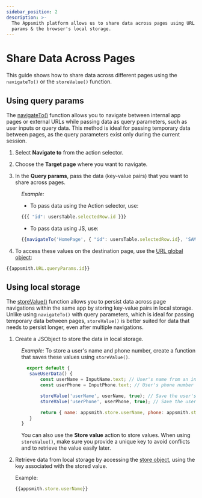 ```yaml
---
sidebar_position: 2
description: >-
  The Appsmith platform allows us to share data across pages using URL query
  params & the browser's local storage.
---
```


# Share Data Across Pages

This guide shows how to share data across different pages using the `navigateTo()` or the `storeValue()` function.

## Using query params

The [navigateTo()](/reference/appsmith-framework/widget-actions/navigate-to) function allows you to navigate between internal app pages or external URLs while passing data as query parameters, such as user inputs or query data. This method is ideal for passing temporary data between pages, as the query parameters exist only during the current session.

<dd>

<ZoomImage src="/img/sharedata-page.png" alt="Navigate to action" caption="Navigate to action" />

</dd>


1. Select **Navigate to** from the action selector.

2. Choose the **Target page** where you want to navigate. 

3. In the **Query params**, pass the data (key-value pairs) that you want to share across pages.

<dd>

*Example:* 

* To pass data using the Action selector, use:


```js
{{{ "id": usersTable.selectedRow.id }}}
```

* To pass data using JS, use:

```js
{{navigateTo('HomePage', { "id": usersTable.selectedRow.id}, 'SAME_WINDOW');}}
```

</dd>

4. To access these values on the destination page, use the [URL global object](/reference/appsmith-framework/context-object#url-object):

```js
{{appsmith.URL.queryParams.id}}
```


## Using local storage


The [storeValue()](/reference/appsmith-framework/widget-actions/store-value) function allows you to persist data across page navigations within the same app by storing key-value pairs in local storage. Unlike using `navigateTo()` with query parameters, which is ideal for passing temporary data between pages, `storeValue()` is better suited for data that needs to persist longer, even after multiple navigations. 



1. Create a JSObject to store the data in local storage.
    
<dd>

*Example:* To store a user's name and phone number, create a function that saves these values using `storeValue()`.

 ```jsx
   export default {
    saveUserData() {
        const userName = InputName.text; // User's name from an input widget
        const userPhone = InputPhone.text; // User's phone number from another input widget

        storeValue('userName', userName, true); // Save the user's name
        storeValue('userPhone', userPhone, true); // Save the user's phone number

        return { name: appsmith.store.userName, phone: appsmith.store.userPhone };
    }
}
```

  You can also use the **Store value** action to store values. When using `storeValue()`, make sure you provide a unique key to avoid conflicts and to retrieve the value easily later.

</dd>

2. Retrieve data from local storage by accessing the [store object](/reference/appsmith-framework/context-object#store-object), using the key associated with the stored value.
   
   Example:

   ```js
   {{appsmith.store.userName}}
   ```

